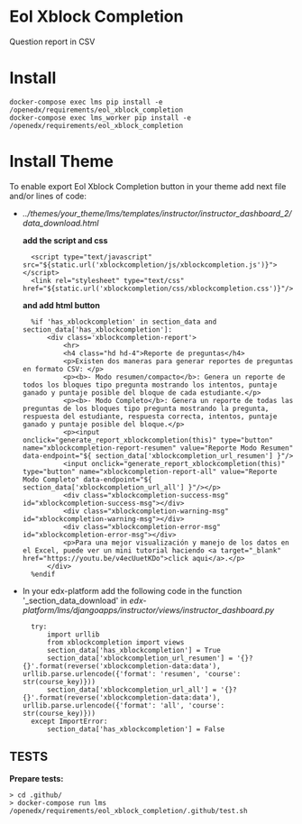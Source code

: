 # Eol Xblock Completion

Question report in CSV

# Install

    docker-compose exec lms pip install -e /openedx/requirements/eol_xblock_completion
    docker-compose exec lms_worker pip install -e /openedx/requirements/eol_xblock_completion

# Install Theme

To enable export Eol Xblock Completion button in your theme add next file and/or lines of code:

- _../themes/your_theme/lms/templates/instructor/instructor_dashboard_2/data_download.html_

    **add the script and css**

        <script type="text/javascript" src="${static.url('xblockcompletion/js/xblockcompletion.js')}"></script>
        <link rel="stylesheet" type="text/css" href="${static.url('xblockcompletion/css/xblockcompletion.css')}"/>

    **and add html button**

        %if 'has_xblockcompletion' in section_data and section_data['has_xblockcompletion']:
            <div class='xblockcompletion-report'>
                <hr>
                <h4 class="hd hd-4">Reporte de preguntas</h4>
                <p>Existen dos maneras para generar reportes de preguntas en formato CSV: </p>
                <p><b>- Modo resumen/compacto</b>: Genera un reporte de todos los bloques tipo pregunta mostrando los intentos, puntaje ganado y puntaje posible del bloque de cada estudiante.</p>
                <p><b>- Modo Completo</b>: Genera un reporte de todas las preguntas de los bloques tipo pregunta mostrando la pregunta, respuesta del estudiante, respuesta correcta, intentos, puntaje ganado y puntaje posible del bloque.</p>
                <p><input onclick="generate_report_xblockcompletion(this)" type="button" name="xblockcompletion-report-resumen" value="Reporte Modo Resumen" data-endpoint="${ section_data['xblockcompletion_url_resumen'] }"/>
                <input onclick="generate_report_xblockcompletion(this)" type="button" name="xblockcompletion-report-all" value="Reporte Modo Completo" data-endpoint="${ section_data['xblockcompletion_url_all'] }"/></p>
                <div class="xblockcompletion-success-msg" id="xblockcompletion-success-msg"></div>
                <div class="xblockcompletion-warning-msg" id="xblockcompletion-warning-msg"></div>
                <div class="xblockcompletion-error-msg" id="xblockcompletion-error-msg"></div>
                <p>Para una mejor visualización y manejo de los datos en el Excel, puede ver un mini tutorial haciendo <a target="_blank" href="https://youtu.be/v4ecUuetKDo">click aqui</a>.</p>
            </div>
        %endif

- In your edx-platform add the following code in the function '_section_data_download' in _edx-platform/lms/djangoapps/instructor/views/instructor_dashboard.py_

        try:
            import urllib
            from xblockcompletion import views
            section_data['has_xblockcompletion'] = True
            section_data['xblockcompletion_url_resumen'] = '{}?{}'.format(reverse('xblockcompletion-data:data'), urllib.parse.urlencode({'format': 'resumen', 'course': str(course_key)}))
            section_data['xblockcompletion_url_all'] = '{}?{}'.format(reverse('xblockcompletion-data:data'), urllib.parse.urlencode({'format': 'all', 'course': str(course_key)}))
        except ImportError:
            section_data['has_xblockcompletion'] = False

## TESTS
**Prepare tests:**

    > cd .github/
    > docker-compose run lms /openedx/requirements/eol_xblock_completion/.github/test.sh
